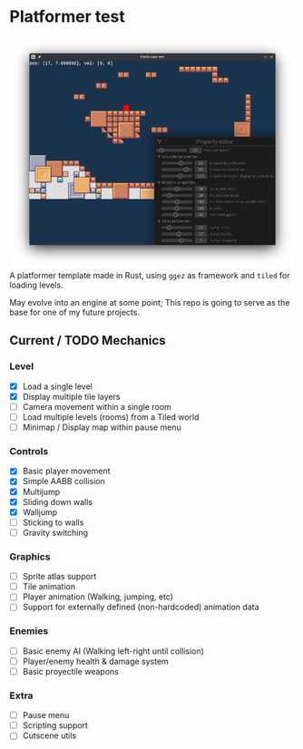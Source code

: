 # Platformer test
![Screenshot](Screenshot.png)
A platformer template made in Rust, using `ggez` as framework and `tiled` for loading levels.

May evolve into an engine at some point; This repo is going to serve as the base for one of my future projects.

## Current / TODO Mechanics
### Level
- [x] Load a single level
- [x] Display multiple tile layers
- [ ] Camera movement within a single room
- [ ] Load multiple levels (rooms) from a Tiled world
- [ ] Minimap / Display map within pause menu

### Controls
- [x] Basic player movement
- [x] Simple AABB collision
- [x] Multijump
- [x] Sliding down walls
- [x] Walljump
- [ ] Sticking to walls
- [ ] Gravity switching

### Graphics
- [ ] Sprite atlas support
- [ ] Tile animation
- [ ] Player animation (Walking, jumping, etc)
- [ ] Support for externally defined (non-hardcoded) animation data

### Enemies
- [ ] Basic enemy AI (Walking left-right until collision)
- [ ] Player/enemy health & damage system
- [ ] Basic proyectile weapons

### Extra
- [ ] Pause menu
- [ ] Scripting support
- [ ] Cutscene utils
